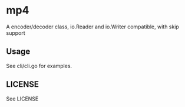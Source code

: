 # mp4
A encoder/decoder class, io.Reader and io.Writer compatible, with skip support

## Usage

See cli/cli.go for examples.

## LICENSE

See LICENSE